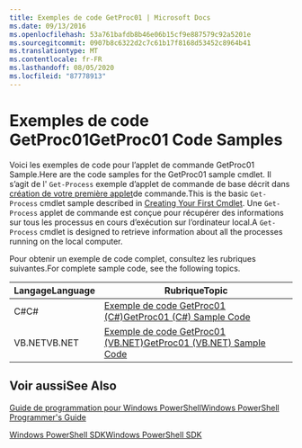 ```yaml
---
title: Exemples de code GetProc01 | Microsoft Docs
ms.date: 09/13/2016
ms.openlocfilehash: 53a761bafdb8b46e06b15cf9e887579c92a5201e
ms.sourcegitcommit: 0907b8c6322d2c7c61b17f8168d53452c8964b41
ms.translationtype: MT
ms.contentlocale: fr-FR
ms.lasthandoff: 08/05/2020
ms.locfileid: "87778913"
---
```

# <a name="getproc01-code-samples"></a><span data-ttu-id="a20cd-102">Exemples de code GetProc01</span><span class="sxs-lookup"><span data-stu-id="a20cd-102">GetProc01 Code Samples</span></span>

<span data-ttu-id="a20cd-103">Voici les exemples de code pour l’applet de commande GetProc01 Sample.</span><span class="sxs-lookup"><span data-stu-id="a20cd-103">Here are the code samples for the GetProc01 sample cmdlet.</span></span> <span data-ttu-id="a20cd-104">Il s’agit de l' `Get-Process` exemple d’applet de commande de base décrit dans [création de votre première applet](../cmdlet/creating-a-cmdlet-without-parameters.md)de commande.</span><span class="sxs-lookup"><span data-stu-id="a20cd-104">This is the basic `Get-Process` cmdlet sample described in [Creating Your First Cmdlet](../cmdlet/creating-a-cmdlet-without-parameters.md).</span></span> <span data-ttu-id="a20cd-105">Une `Get-Process` applet de commande est conçue pour récupérer des informations sur tous les processus en cours d’exécution sur l’ordinateur local.</span><span class="sxs-lookup"><span data-stu-id="a20cd-105">A `Get-Process` cmdlet is designed to retrieve information about all the processes running on the local computer.</span></span>

<span data-ttu-id="a20cd-106">Pour obtenir un exemple de code complet, consultez les rubriques suivantes.</span><span class="sxs-lookup"><span data-stu-id="a20cd-106">For complete sample code, see the following topics.</span></span>

|<span data-ttu-id="a20cd-107">Langage</span><span class="sxs-lookup"><span data-stu-id="a20cd-107">Language</span></span>|<span data-ttu-id="a20cd-108">Rubrique</span><span class="sxs-lookup"><span data-stu-id="a20cd-108">Topic</span></span>|
|--------------|-----------|
|<span data-ttu-id="a20cd-109">C#</span><span class="sxs-lookup"><span data-stu-id="a20cd-109">C#</span></span>|[<span data-ttu-id="a20cd-110">Exemple de code GetProc01 (C#)</span><span class="sxs-lookup"><span data-stu-id="a20cd-110">GetProc01 (C#) Sample Code</span></span>](./getproc01-csharp-sample-code.md)|
|<span data-ttu-id="a20cd-111">VB.NET</span><span class="sxs-lookup"><span data-stu-id="a20cd-111">VB.NET</span></span>|[<span data-ttu-id="a20cd-112">Exemple de code GetProc01 (VB.NET)</span><span class="sxs-lookup"><span data-stu-id="a20cd-112">GetProc01 (VB.NET) Sample Code</span></span>](./getproc01-vb-net-sample-code.md)|

## <a name="see-also"></a><span data-ttu-id="a20cd-113">Voir aussi</span><span class="sxs-lookup"><span data-stu-id="a20cd-113">See Also</span></span>

[<span data-ttu-id="a20cd-114">Guide de programmation pour Windows PowerShell</span><span class="sxs-lookup"><span data-stu-id="a20cd-114">Windows PowerShell Programmer's Guide</span></span>](./windows-powershell-programmer-s-guide.md)

[<span data-ttu-id="a20cd-115">Windows PowerShell SDK</span><span class="sxs-lookup"><span data-stu-id="a20cd-115">Windows PowerShell SDK</span></span>](../windows-powershell-reference.md)
